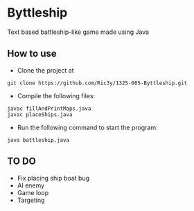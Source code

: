 # Byttleship

Text based battleship-like game made using Java 

## How to use

- Clone the project at 
```
git clone https://github.com/Ric3y/1325-005-Byttleship.git
 ```

- Compile the following files:
```
javac fillAndPrintMaps.java
javac placeShips.java 
```

- Run the following command to start the program:
```
java battleship.java
```

## TO DO

- Fix placing ship boat bug 
- AI enemy
- Game loop
- Targeting
